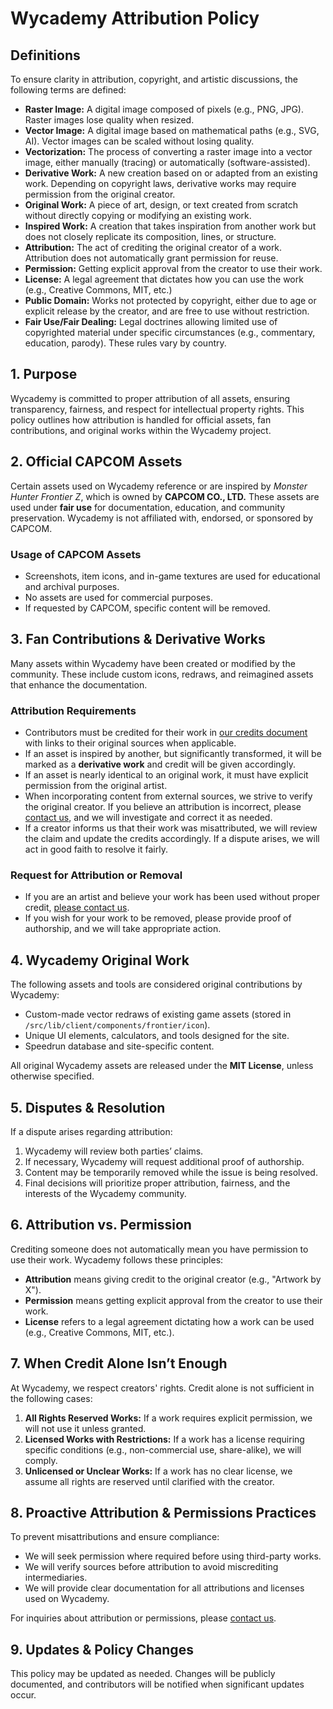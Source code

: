 # Wycademy Attribution Policy

## Definitions

To ensure clarity in attribution, copyright, and artistic discussions, the following terms are defined:

- **Raster Image:** A digital image composed of pixels (e.g., PNG, JPG). Raster images lose quality when resized.
- **Vector Image:** A digital image based on mathematical paths (e.g., SVG, AI). Vector images can be scaled without losing quality.
- **Vectorization:** The process of converting a raster image into a vector image, either manually (tracing) or automatically (software-assisted).
- **Derivative Work:** A new creation based on or adapted from an existing work. Depending on copyright laws, derivative works may require permission from the original creator.
- **Original Work:** A piece of art, design, or text created from scratch without directly copying or modifying an existing work.
- **Inspired Work:** A creation that takes inspiration from another work but does not closely replicate its composition, lines, or structure.
- **Attribution:** The act of crediting the original creator of a work. Attribution does not automatically grant permission for reuse.
- **Permission:** Getting explicit approval from the creator to use their work.
- **License:** A legal agreement that dictates how you can use the work (e.g., Creative Commons, MIT, etc.)
- **Public Domain:** Works not protected by copyright, either due to age or explicit release by the creator, and are free to use without restriction.
- **Fair Use/Fair Dealing:** Legal doctrines allowing limited use of copyrighted material under specific circumstances (e.g., commentary, education, parody). These rules vary by country.

## **1. Purpose**

Wycademy is committed to proper attribution of all assets, ensuring transparency, fairness, and respect for intellectual property rights. This policy outlines how attribution is handled for official assets, fan contributions, and original works within the Wycademy project.

## **2. Official CAPCOM Assets**

Certain assets used on Wycademy reference or are inspired by *Monster Hunter Frontier Z*, which is owned by **CAPCOM CO., LTD.** These assets are used under **fair use** for documentation, education, and community preservation. Wycademy is not affiliated with, endorsed, or sponsored by CAPCOM.

### **Usage of CAPCOM Assets**

- Screenshots, item icons, and in-game textures are used for educational and archival purposes.
- No assets are used for commercial purposes.
- If requested by CAPCOM, specific content will be removed.

## **3. Fan Contributions & Derivative Works**

Many assets within Wycademy have been created or modified by the community. These include custom icons, redraws, and reimagined assets that enhance the documentation.

### **Attribution Requirements**

- Contributors must be credited for their work in [our credits document](./CREDITS.md) with links to their original sources when applicable.
- If an asset is inspired by another, but significantly transformed, it will be marked as a **derivative work** and credit will be given accordingly.
- If an asset is nearly identical to an original work, it must have explicit permission from the original artist.
- When incorporating content from external sources, we strive to verify the original creator. If you believe an attribution is incorrect, please [contact us](https://github.com/DorielRivalet/wycademy/issues), and we will investigate and correct it as needed.
- If a creator informs us that their work was misattributed, we will review the claim and update the credits accordingly. If a dispute arises, we will act in good faith to resolve it fairly.

### **Request for Attribution or Removal**

- If you are an artist and believe your work has been used without proper credit, [please contact us](https://github.com/DorielRivalet/wycademy/issues).
- If you wish for your work to be removed, please provide proof of authorship, and we will take appropriate action.

## **4. Wycademy Original Work**

The following assets and tools are considered original contributions by Wycademy:

- Custom-made vector redraws of existing game assets (stored in `/src/lib/client/components/frontier/icon`).
- Unique UI elements, calculators, and tools designed for the site.
- Speedrun database and site-specific content.

All original Wycademy assets are released under the **MIT License**, unless otherwise specified.

## **5. Disputes & Resolution**

If a dispute arises regarding attribution:

1. Wycademy will review both parties’ claims.
2. If necessary, Wycademy will request additional proof of authorship.
3. Content may be temporarily removed while the issue is being resolved.
4. Final decisions will prioritize proper attribution, fairness, and the interests of the Wycademy community.

## **6. Attribution vs. Permission**

Crediting someone does not automatically mean you have permission to use their work. Wycademy follows these principles:

- **Attribution** means giving credit to the original creator (e.g., "Artwork by X").
- **Permission** means getting explicit approval from the creator to use their work.
- **License** refers to a legal agreement dictating how a work can be used (e.g., Creative Commons, MIT, etc.).

## **7. When Credit Alone Isn’t Enough**

At Wycademy, we respect creators' rights. Credit alone is not sufficient in the following cases:

1. **All Rights Reserved Works:** If a work requires explicit permission, we will not use it unless granted.
2. **Licensed Works with Restrictions:** If a work has a license requiring specific conditions (e.g., non-commercial use, share-alike), we will comply.
3. **Unlicensed or Unclear Works:** If a work has no clear license, we assume all rights are reserved until clarified with the creator.

## **8. Proactive Attribution & Permissions Practices**

To prevent misattributions and ensure compliance:

- We will seek permission where required before using third-party works.
- We will verify sources before attribution to avoid miscrediting intermediaries.
- We will provide clear documentation for all attributions and licenses used on Wycademy.

For inquiries about attribution or permissions, please [contact us](https://github.com/DorielRivalet/wycademy/issues).

## **9. Updates & Policy Changes**

This policy may be updated as needed. Changes will be publicly documented, and contributors will be notified when significant updates occur.
